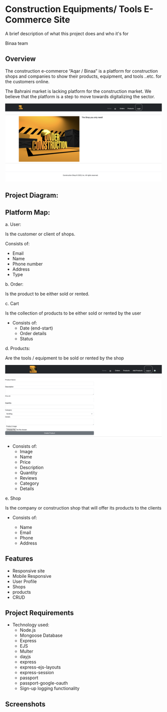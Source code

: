 
# Construction Equipments/ Tools E-Commerce Site 

A brief description of what this project does and who it's for

Binaa team
## Overview


The construction e-commerce “Aqar / Binaa” is a platform for construction shops and companies to show their products, equipment, and tools ..etc. for the customers online. 

The Bahraini market is lacking platform for the construction market. We believe that the platform is a step to move towards digitalizing the sector. 

![Alt text](public/images/Homepage.png)


## Project Diagram: 



## Platform Map: 

a. User: 

Is the customer or client of shops.

Consists of: 

- Email 
- Name 
- Phone number 
- Address 
- Type

b. Order:

Is the product to be either sold or rented.

c. Cart 

Is the collection of products to be either sold or rented by the user

- Consists of: 
  -  Date (end-start) 
  -  Order details 
  -  Status 


d. Products: 

Are the tools / equipment to be sold or rented by the shop 

![Alt text](<public/images/add product.png>)



- Consists of: 
  - Image 
  - Name
  - Price
  - Description 
  - Quantity 
  - Reviews 
  - Category 
  - Details 

e. Shop

Is the company or construction shop that will offer its products to the clients 
- Consists of:

  - Name 
  - Email
  - Phone
  - Address 





## Features

- Responsive site 
- Mobile Responsive
- User Profile 
- Shops 
- products 
- CRUD 



## Project Requirements

- Technology used: 
  - Node.js
  - Mongoose Database
  - Express 
  - EJS 
  - Multer 
  - dayjs 
  - express
  - express-ejs-layouts
  - express-session
  - passport
  - passport-google-oauth
  - Sign-up logging     functionality


  
## Screenshots

